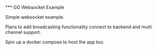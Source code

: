 *** GO Websocket Example

Simple websocket example.

Plans to add broadcasting functionality connect to backend and multi channel support.

Spin up a docker compose to host the app too.
